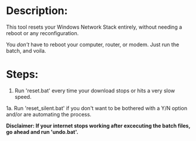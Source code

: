 # Description:
This tool resets your Windows Network Stack entirely, without needing a reboot or any reconfiguration.

You *don't* have to reboot your computer, router, or modem.
Just run the batch, and voila.

# Steps:

1. Run 'reset.bat' every time your download stops or hits a very slow speed.

1a. Run 'reset_silent.bat' if you don't want to be bothered with a Y/N option and/or are automating the process.

**Disclaimer: If your internet stops working after excecuting the batch files, go ahead and run 'undo.bat'.**
